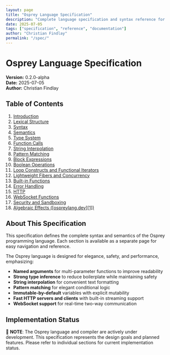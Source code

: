 ```yaml
---
layout: page
title: "Osprey Language Specification"
description: "Complete language specification and syntax reference for the Osprey programming language"
date: 2025-07-05
tags: ["specification", "reference", "documentation"]
author: "Christian Findlay"
permalink: "/spec/"
---
```


# Osprey Language Specification

**Version:** 0.2.0-alpha  
**Date:** 2025-07-05  
**Author:** Christian Findlay

## Table of Contents

1. [Introduction](/spec/0001-introduction/)
2. [Lexical Structure](/spec/0002-lexicalstructure/)
3. [Syntax](/spec/0003-syntax/)
4. [Semantics](/spec/0004-semantics/)
5. [Type System](/spec/0005-typesystem/)
6. [Function Calls](/spec/0006-functioncalls/)
7. [String Interpolation](/spec/0007-stringinterpolation/)
8. [Pattern Matching](/spec/0008-patternmatching/)
9. [Block Expressions](/spec/0009-blockexpressions/)
10. [Boolean Operations](/spec/0010-booleanoperations/)
11. [Loop Constructs and Functional Iterators](/spec/0011-loopconstructsandfunctionaliterators/)
12. [Lightweight Fibers and Concurrency](/spec/0012-lightweightfibersandconcurrency/)
13. [Built-in Functions](/spec/0013-built-infunctions/)
14. [Error Handling](/spec/0014-errorhandling/)
15. [HTTP](/spec/0015-http/)
16. [WebSocket Functions](/spec/0016-websockets/)
17. [Security and Sandboxing](/spec/0017-securityandsandboxing/)
18. [Algebraic Effects ([ospreylang.dev][1])](/spec/0018-algebraiceffects/)

## About This Specification

This specification defines the complete syntax and semantics of the Osprey programming language. Each section is available as a separate page for easy navigation and reference.

The Osprey language is designed for elegance, safety, and performance, emphasizing:

- **Named arguments** for multi-parameter functions to improve readability
- **Strong type inference** to reduce boilerplate while maintaining safety
- **String interpolation** for convenient text formatting
- **Pattern matching** for elegant conditional logic
- **Immutable-by-default** variables with explicit mutability
- **Fast HTTP servers and clients** with built-in streaming support
- **WebSocket support** for real-time two-way communication

## Implementation Status

🚧 **NOTE**: The Osprey language and compiler are actively under development. This specification represents the design goals and planned features. Please refer to individual sections for current implementation status.
